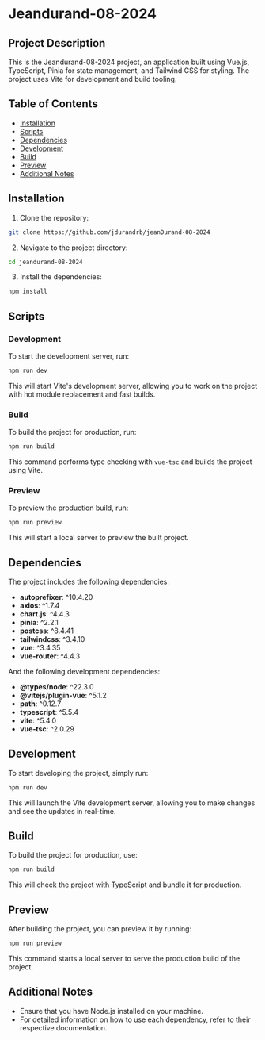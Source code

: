 # Jeandurand-08-2024

## Project Description

This is the Jeandurand-08-2024 project, an application built using Vue.js, TypeScript, Pinia for state management, and Tailwind CSS for styling. The project uses Vite for development and build tooling.

## Table of Contents

- [Installation](#installation)
- [Scripts](#scripts)
- [Dependencies](#dependencies)
- [Development](#development)
- [Build](#build)
- [Preview](#preview)
- [Additional Notes](#additional-notes)

## Installation

1. Clone the repository:

```sh
git clone https://github.com/jdurandrb/jeanDurand-08-2024
```

2. Navigate to the project directory:

```sh
cd jeandurand-08-2024
```

3. Install the dependencies:

```sh
npm install
```

## Scripts

### Development

To start the development server, run:

```sh
npm run dev
```

This will start Vite's development server, allowing you to work on the project with hot module replacement and fast builds.

### Build

To build the project for production, run:

```sh
npm run build
```

This command performs type checking with `vue-tsc` and builds the project using Vite.

### Preview

To preview the production build, run:

```sh
npm run preview
```

This will start a local server to preview the built project.

## Dependencies

The project includes the following dependencies:

- **autoprefixer**: ^10.4.20
- **axios**: ^1.7.4
- **chart.js**: ^4.4.3
- **pinia**: ^2.2.1
- **postcss**: ^8.4.41
- **tailwindcss**: ^3.4.10
- **vue**: ^3.4.35
- **vue-router**: ^4.4.3

And the following development dependencies:

- **@types/node**: ^22.3.0
- **@vitejs/plugin-vue**: ^5.1.2
- **path**: ^0.12.7
- **typescript**: ^5.5.4
- **vite**: ^5.4.0
- **vue-tsc**: ^2.0.29

## Development

To start developing the project, simply run:

```sh
npm run dev
```

This will launch the Vite development server, allowing you to make changes and see the updates in real-time.

## Build

To build the project for production, use:

```sh
npm run build
```

This will check the project with TypeScript and bundle it for production.

## Preview

After building the project, you can preview it by running:

```sh
npm run preview
```

This command starts a local server to serve the production build of the project.

## Additional Notes

- Ensure that you have Node.js installed on your machine.
- For detailed information on how to use each dependency, refer to their respective documentation.

